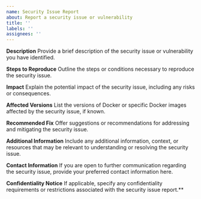 ```yaml
---
name: Security Issue Report
about: Report a security issue or vulnerability
title: ''
labels: ''
assignees: ''
---
```


**Description** Provide a brief description of the security issue or vulnerability you have identified.

**Steps to Reproduce** Outline the steps or conditions necessary to reproduce the security issue.

**Impact** Explain the potential impact of the security issue, including any risks or consequences.

**Affected Versions** List the versions of Docker or specific Docker images affected by the security issue, if known.

**Recommended Fix** Offer suggestions or recommendations for addressing and mitigating the security issue.

**Additional Information** Include any additional information, context, or resources that may be relevant to understanding or resolving the security issue.

**Contact Information** If you are open to further communication regarding the security issue, provide your preferred contact information here.

**Confidentiality Notice** If applicable, specify any confidentiality requirements or restrictions associated with the security issue report.\*\*
